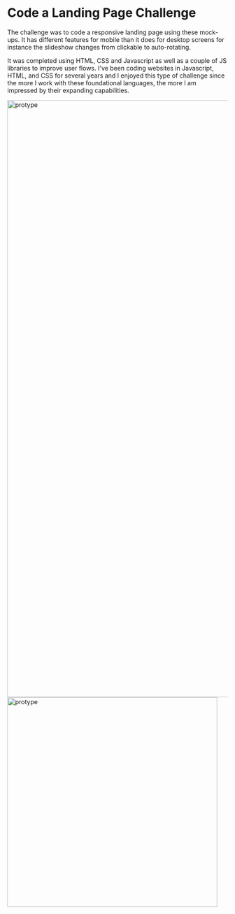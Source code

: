 # Code a Landing Page Challenge

The challenge was to code a responsive landing page using these mock-ups.
It has different features for mobile than it does for desktop screens for instance the slideshow changes from clickable to auto-rotating.

It was completed using HTML, CSS and Javascript as well as a couple of JS libraries to improve user flows. I've been coding websites in Javascript, HTML, and CSS for several years and I enjoyed this type of challenge since the more I work with these foundational languages, the more I am impressed by their expanding capabilities.

<img src="./mockup/template_site_1366px_wide_featuring.jpg " alt="protype" width="1366px"/>

<img src="./mockup/template_site_480px_wide.jpg" alt="protype" width="480px"/>